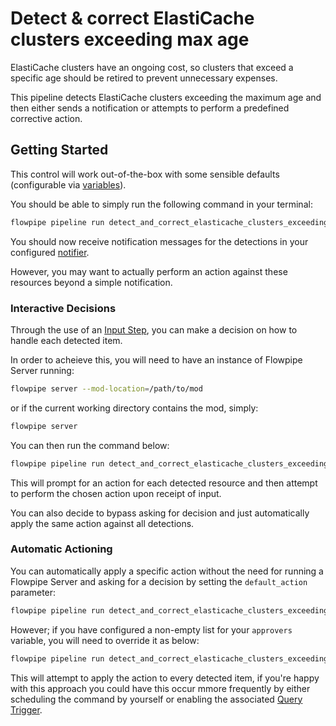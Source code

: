# Detect & correct ElastiCache clusters exceeding max age

ElastiCache clusters have an ongoing cost, so clusters that exceed a specific age should be retired to prevent unnecessary expenses.

This pipeline detects ElastiCache clusters exceeding the maximum age and then either sends a notification or attempts to perform a predefined corrective action.

## Getting Started

This control will work out-of-the-box with some sensible defaults (configurable via [variables](https://flowpipe.io/docs/build/mod-variables)).

You should be able to simply run the following command in your terminal:

```sh
flowpipe pipeline run detect_and_correct_elasticache_clusters_exceeding_max_age
```

You should now receive notification messages for the detections in your configured [notifier](https://flowpipe.io/docs/reference/config-files/notifier).

However, you may want to actually perform an action against these resources beyond a simple notification.

### Interactive Decisions

Through the use of an [Input Step](https://flowpipe.io/docs/build/input), you can make a decision on how to handle each detected item.

In order to acheieve this, you will need to have an instance of Flowpipe Server running:

```sh
flowpipe server --mod-location=/path/to/mod
```

or if the current working directory contains the mod, simply:

```sh
flowpipe server
```

You can then run the command below:

```sh
flowpipe pipeline run detect_and_correct_elasticache_clusters_exceeding_max_age --host local --arg='approvers=["default"]'
```

This will prompt for an action for each detected resource and then attempt to perform the chosen action upon receipt of input.

You can also decide to bypass asking for decision and just automatically apply the same action against all detections.

### Automatic Actioning

You can automatically apply a specific action without the need for running a Flowpipe Server and asking for a decision by setting the `default_action` parameter:

```sh
flowpipe pipeline run detect_and_correct_elasticache_clusters_exceeding_max_age --arg='default_action="delete_cluster"'
```

However; if you have configured a non-empty list for your `approvers` variable, you will need to override it as below:

```sh
flowpipe pipeline run detect_and_correct_elasticache_clusters_exceeding_max_age --arg='approvers=[]' --arg='default_action="delete_cluster"'
```

This will attempt to apply the action to every detected item, if you're happy with this approach you could have this occur mmore frequently by either scheduling the command by yourself or enabling the associated [Query Trigger](https://hub.flowpipe.io/mods/turbot/aws_thrifty/triggers/aws_thrifty.trigger.query.detect_and_correct_elasticache_clusters_exceeding_max_age).
